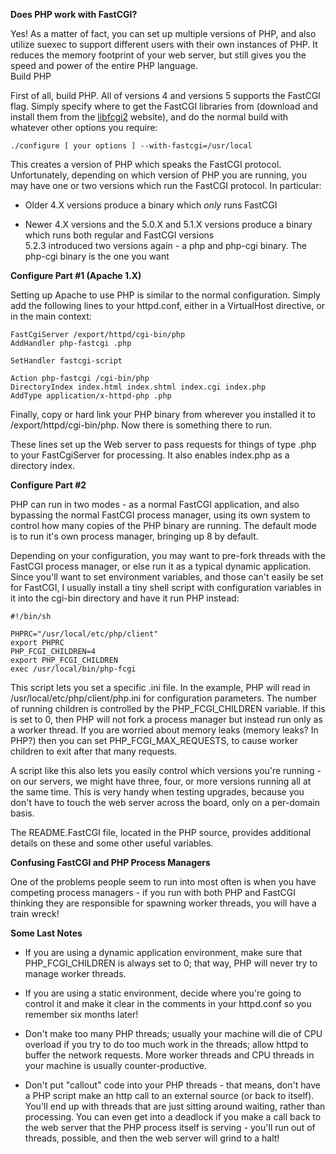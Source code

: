 **Does PHP work with FastCGI?**

Yes! As a matter of fact, you can set up multiple versions of PHP, and also utilize suexec to support different users with their own instances of PHP. It reduces the memory footprint of your web server, but still gives you the speed and power of the entire PHP language.  
Build PHP

First of all, build PHP. All of versions 4 and versions 5 supports the FastCGI flag. Simply specify where to get the FastCGI libraries from (download and install them from the [libfcgi2](https://htmlpreview.github.io/?https://github.com/FastCGI-Archives/fcgi2/blob/master/doc/overview.html) website), and do the normal build with whatever other options you require:

`./configure [ your options ] --with-fastcgi=/usr/local`

This creates a version of PHP which speaks the FastCGI protocol. Unfortunately, depending on which version of PHP you are running, you may have one or two versions which run the FastCGI protocol. In particular:

*   Older 4.X versions produce a binary which _only_ runs FastCGI  

*   Newer 4.X versions and the 5.0.X and 5.1.X versions produce a binary which runs both regular and FastCGI versions  
    5.2.3 introduced two versions again - a php and php-cgi binary. The php-cgi binary is the one you want  

**Configure Part #1 (Apache 1.X)**

Setting up Apache to use PHP is similar to the normal configuration. Simply add the following lines to your httpd.conf, either in a VirtualHost directive, or in the main context:

```
FastCgiServer /export/httpd/cgi-bin/php  
AddHandler php-fastcgi .php

SetHandler fastcgi-script

Action php-fastcgi /cgi-bin/php  
DirectoryIndex index.html index.shtml index.cgi index.php  
AddType application/x-httpd-php .php
```

Finally, copy or hard link your PHP binary from wherever you installed it to /export/httpd/cgi-bin/php. Now there is something there to run.

These lines set up the Web server to pass requests for things of type .php to your FastCgiServer for processing. It also enables index.php as a directory index.

**Configure Part #2**

PHP can run in two modes - as a normal FastCGI application, and also bypassing the normal FastCGI process manager, using its own system to control how many copies of the PHP binary are running. The default mode is to run it's own process manager, bringing up 8 by default.

Depending on your configuration, you may want to pre-fork threads with the FastCGI process manager, or else run it as a typical dynamic application. Since you'll want to set environment variables, and those can't easily be set for FastCGI, I usually install a tiny shell script with configuration variables in it into the cgi-bin directory and have it run PHP instead:

```  
#!/bin/sh

PHPRC="/usr/local/etc/php/client"  
export PHPRC  
PHP_FCGI_CHILDREN=4  
export PHP_FCGI_CHILDREN  
exec /usr/local/bin/php-fcgi  
```

This script lets you set a specific .ini file. In the example, PHP will read in /usr/local/etc/php/client/php.ini for configuration parameters. The number of running children is controlled by the PHP_FCGI_CHILDREN variable. If this is set to 0, then PHP will not fork a process manager but instead run only as a worker thread. If you are worried about memory leaks (memory leaks? In PHP?) then you can set PHP_FCGI_MAX_REQUESTS, to cause worker children to exit after that many requests.

A script like this also lets you easily control which versions you're running - on our servers, we might have three, four, or more versions running all at the same time. This is very handy when testing upgrades, because you don't have to touch the web server across the board, only on a per-domain basis.

The README.FastCGI file, located in the PHP source, provides additional details on these and some other useful variables.

**Confusing FastCGI and PHP Process Managers**

One of the problems people seem to run into most often is when you have competing process managers - if you run with both PHP and FastCGI thinking they are responsible for spawning worker threads, you will have a train wreck!

**Some Last Notes**

*   If you are using a dynamic application environment, make sure that PHP_FCGI_CHILDREN is always set to 0; that way, PHP will never try to manage worker threads.  

*   If you are using a static environment, decide where you're going to control it and make it clear in the comments in your httpd.conf so you remember six months later!  

*   Don't make too many PHP threads; usually your machine will die of CPU overload if you try to do too much work in the threads; allow httpd to buffer the network requests. More worker threads and CPU threads in your machine is usually counter-productive.  

*   Don't put "callout" code into your PHP threads - that means, don't have a PHP script make an http call to an external source (or back to itself). You'll end up with threads that are just sitting around waiting, rather than processing. You can even get into a deadlock if you make a call back to the web server that the PHP process itself is serving - you'll run out of threads, possible, and then the web server will grind to a halt!
